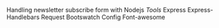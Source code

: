 Handling newsletter subscribe form with Nodejs 
*Tools*
Express
Express-Handlebars
Request
Bootswatch
Config
Font-awesome
